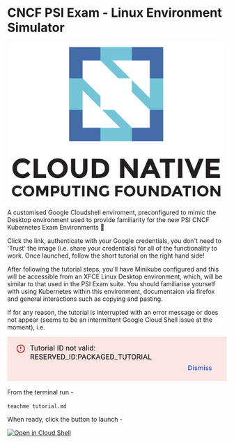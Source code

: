# CNCF PSI Exam - Linux Environment Simulator

![CNCF](https://raw.githubusercontent.com/spurin/cncf-psi-k8s-linux-simulator/main/cncf.png)

A customised Google Cloudshell enviroment, preconfigured to mimic the Desktop environment used to provide familiarity for the new PSI CNCF Kubernetes Exam Environments 🚀

Click the link, authenticate with your Google credentials, you don't need to 'Trust' the image (i.e. share your credentials) for all of the functionality to work.  Once launched, follow the short tutorial on the right hand side!

After following the tutorial steps, you'll have Minikube configured and this will be accessible from an XFCE Linux Desktop environment, which, will be similar to that used in the PSI Exam suite.  You should familiarise yourself with using Kubernetes within this environment, documentaion via firefox and general interactions such as copying and pasting.

If for any reason, the tutorial is interrupted with an error message or does not appear (seems to be an intermittent Google Cloud Shell issue at the moment), i.e. 

![Warning](https://raw.githubusercontent.com/spurin/cncf-psi-k8s-linux-simulator/main/warning.png)

From the terminal run -

```teachme tutorial.md```

When ready, click the button to launch -

[![Open in Cloud Shell](https://gstatic.com/cloudssh/images/open-btn.svg)](https://ssh.cloud.google.com/cloudshell/editor?cloudshell_image=gcr.io/cloudshell-images/cloudshell&cloudshell_git_repo=https://github.com/spurin/cncf-psi-k8s-linux-simulator.git&cloudshell_tutorial=tutorial.md&shellonly=true)
